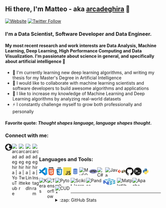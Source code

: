 ## Hi there, I'm Matteo - aka [arcadeghira][website] 👋 

[![Website](https://img.shields.io/website?label=arcadeghira.com&style=for-the-badge&url=https%3A%2F%2Fgoogle.com)](https://google.com)
[![Twitter Follow](https://img.shields.io/twitter/follow/arcadeghira?color=1DA1F2&logo=twitter&style=for-the-badge)](https://twitter.com/intent/follow?original_referer=https%3A%2F%2Fgithub.com%2FcodeSTACKr&screen_name=arcadeghira)

### I'm a Data Scientist, Software Developer and Data Engineer. 
#### My most recent research and work interests are Data Analysis, Machine Learning, Deep Learning, High Performance Computing and Data Visualization. I'm passionate about science in general, and specifically about artificial intelligence 🧠 

- 📘 I'm currently learning new deep learning algorithms, and writing my thesis for my Master's Degree in Artificial Intelligence
- 👯 I would like to collaborate with machine learning scientists and software developers to build awesome algorithms and applications
- 🤖 I like to increase my knowledge of Machine Learning and Deep Learning algorithms by analyzing real-world datasets
- ⚡ I constantly challenge myself to grow both professionally and personally

#### Favorite quote: *Thought shapes language, language shapes thought*.

### Connect with me:

[<img align="left" alt="youtube.com" width="22px" src="https://raw.githubusercontent.com/iconic/open-iconic/master/svg/globe.svg" />][website]
[<img align="left" alt="arcadeghira | YouTube" width="22px" src="https://cdn.jsdelivr.net/npm/simple-icons@v3/icons/youtube.svg" />][youtube]
[<img align="left" alt="arcadeghira | Twitter" width="22px" src="https://cdn.jsdelivr.net/npm/simple-icons@v3/icons/twitter.svg" />][twitter]
[<img align="left" alt="arcadeghira | LinkedIn" width="22px" src="https://cdn.jsdelivr.net/npm/simple-icons@v3/icons/linkedin.svg" />][linkedin]
[<img align="left" alt="arcadeghira | Instagram" width="22px" src="https://cdn.jsdelivr.net/npm/simple-icons@v3/icons/instagram.svg" />][instagram]

<br />

### Languages and Tools:

[<img align="left" alt="Visual Studio Code" width="26px" src="https://raw.githubusercontent.com/github/explore/80688e429a7d4ef2fca1e82350fe8e3517d3494d/topics/visual-studio-code/visual-studio-code.png" />][default]
[<img align="left" alt="HTML5" width="26px" src="https://raw.githubusercontent.com/github/explore/80688e429a7d4ef2fca1e82350fe8e3517d3494d/topics/html/html.png" />][default]
[<img align="left" alt="CSS3" width="26px" src="https://raw.githubusercontent.com/github/explore/80688e429a7d4ef2fca1e82350fe8e3517d3494d/topics/css/css.png" />][default]
[<img align="left" alt="JavaScript" width="26px" src="https://raw.githubusercontent.com/github/explore/80688e429a7d4ef2fca1e82350fe8e3517d3494d/topics/javascript/javascript.png" />][default]
[<img align="left" alt="SQL" width="26px" src="https://raw.githubusercontent.com/github/explore/80688e429a7d4ef2fca1e82350fe8e3517d3494d/topics/sql/sql.png" />][default]
[<img align="left" alt="MySQL" width="32px" height="25px" src="https://avatars.githubusercontent.com/u/2452804?s=200&v=4" />][default]
[<img align="left" alt="PHP" width="26px" src="https://raw.githubusercontent.com/github/explore/80688e429a7d4ef2fca1e82350fe8e3517d3494d/topics/php/php.png" />][default]
[<img align="left" alt="C#" width="26px" src="https://upload.wikimedia.org/wikipedia/commons/thumb/0/0d/C_Sharp_wordmark.svg/800px-C_Sharp_wordmark.svg.png" />][default]
[<img align="left" alt="Java" width="40px" height="30px" src="https://raw.githubusercontent.com/abranhe/programming-languages-logos/master/src/java/java.svg" />][default]
[<img align="left" alt="Git" width="26px" src="https://raw.githubusercontent.com/github/explore/80688e429a7d4ef2fca1e82350fe8e3517d3494d/topics/git/git.png" />][default]
[<img align="left" alt="GitHub" width="26px" src="https://raw.githubusercontent.com/github/explore/78df643247d429f6cc873026c0622819ad797942/topics/github/github.png" />][default]
[<img align="left" alt="Terminal" width="26px" src="https://raw.githubusercontent.com/github/explore/80688e429a7d4ef2fca1e82350fe8e3517d3494d/topics/terminal/terminal.png" />][default]
[<img align="left" alt="Python" width="26px" src="https://raw.githubusercontent.com/github/explore/80688e429a7d4ef2fca1e82350fe8e3517d3494d/topics/python/python.png" />][default]
<br />
<br />
[<img align="left" alt="Keras" width="26px" src="https://raw.githubusercontent.com/valohai/ml-logos/master/keras.svg" />][default]
[<img align="left" alt="Tensorflow" width="26px" src="https://raw.githubusercontent.com/valohai/ml-logos/master/tensorflow-tf.svg" />][default]
[<img align="left" alt="Pytorch" width="50px" height="25px" src="https://raw.githubusercontent.com/valohai/ml-logos/master/pytorch.svg" />][default]
[<img align="left" alt="Scikit-learn" width="50px" height="25px" src="https://raw.githubusercontent.com/valohai/ml-logos/master/scikit-learn.svg" />][default]
[<img align="left" alt="Pandas" width="50px" height="25px" src="https://raw.githubusercontent.com/valohai/ml-logos/master/pandas.svg" />][default]
[<img align="left" alt="Numpy" width="50px" height="25px" src="https://raw.githubusercontent.com/valohai/ml-logos/master/numpy.svg" />][default]
[<img align="left" alt="Matplotlib" width="50px" height="25px" src="https://raw.githubusercontent.com/valohai/ml-logos/master/matplotlib.svg" />][default]
[<img align="left" alt="Apache-Spark" width="50px" height="25px" src="https://raw.githubusercontent.com/valohai/ml-logos/master/spark.svg" />][default]
[<img align="left" alt="CUDA" width="50px" height="25px" src="https://raw.githubusercontent.com/valohai/ml-logos/master/cuda.svg" />][default]
<br />
<br />

---

<details>
  <summary>:zap: GitHub Stats</summary>

  <img align="left" alt="arcadeghira's GitHub Stats" src="https://github-readme-stats.vercel.app/api?username=arcadeghira&show_icons=true&hide_border=true&count_private=true" />

</details>


[website]: https://www.google.com
[course]: http://www.google.com
[twitter]: https://twitter.com/arcadeghira
[youtube]: https://youtube.com
[instagram]: https://www.instagram.com/arcadeghira/
[linkedin]: https://www.linkedin.com/in/matteo-ghirardelli-983ba7171/
[default]: #
